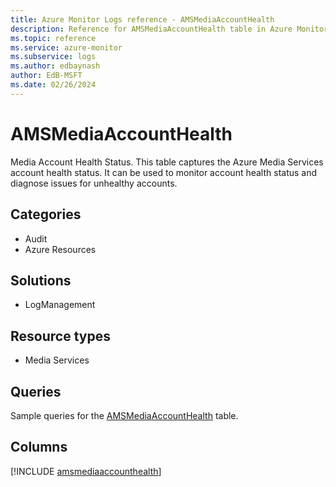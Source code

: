 ```yaml
---
title: Azure Monitor Logs reference - AMSMediaAccountHealth
description: Reference for AMSMediaAccountHealth table in Azure Monitor Logs.
ms.topic: reference
ms.service: azure-monitor
ms.subservice: logs
ms.author: edbaynash
author: EdB-MSFT
ms.date: 02/26/2024
---
```


# AMSMediaAccountHealth

Media Account Health Status. This table captures the Azure Media Services account health status. It can be used to monitor account health status and diagnose issues for unhealthy accounts.


## Categories

- Audit
- Azure Resources

## Solutions

- LogManagement

## Resource types

- Media Services

## Queries

 Sample queries for the [AMSMediaAccountHealth](../queries/amsmediaaccounthealth.md) table.


## Columns
  
[!INCLUDE [amsmediaaccounthealth](.././tables/includes/amsmediaaccounthealth-include.md)]
